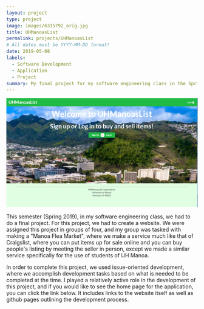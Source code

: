 ```yaml
---
layout: project
type: project
image: images/6315792_orig.jpg
title: UHManoasList
permalink: projects/UHManoasList
# All dates must be YYYY-MM-DD format!
date: 2019-05-08
labels:
  - Software Development
  - Application
  - Project
summary: My final project for my software engineering class in the Spring 2019 semester
---
```


<img class="ui medium left floated image" src="../images/UHManoslistLandingPage.png">

  This semester (Spring 2019), in my software engineering class, we had to do a final project. For this project, we had to create a website. We were assigned this project in groups of four, and my group was tasked with making a "Manoa Flea Market", where we make a service much like that of Craigslist, where you can put items up for sale online and you can buy people's listing by meeting the seller in person, except we made a similar service specifically for the use of students of UH Manoa. 
 
  In order to complete this project, we used issue-oriented development, where we accomplish development tasks based on what is needed to be completed at the time. I played a relatively active role in the development of this project, and if you would like to see the home page for the application, you can click the link below. It includes links to the website itself as well as github pages outlining the development process.
